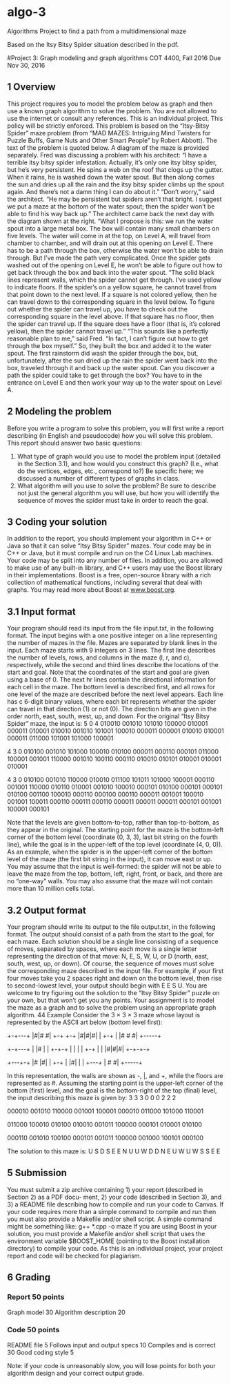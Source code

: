 # algo-3
Algorithms Project to find a path from a multidimensional maze 


Based on the Itsy Bitsy Spider situation described in the pdf. 


#Project 3: Graph modeling and graph algorithms
COT 4400, Fall 2016
Due Nov 30, 2016
## 1 Overview
This project requires you to model the problem below as graph and then use a known graph
algorithm to solve the problem. You are not allowed to use the internet or consult any
references. This is an individual project. This policy will be strictly enforced.
This problem is based on the “Itsy-Bitsy Spider” maze problem (from “MAD MAZES: Intriguing
Mind Twisters for Puzzle Buffs, Game Nuts and Other Smart People” by Robert Abbott). The
text of the problem is quoted below. A diagram of the maze is provided separately.
Fred was discussing a problem with his architect:
“I have a terrible itsy bitsy spider infestation. Actually, it’s only one itsy bitsy spider, but he’s
very persistent. He spins a web on the roof that clogs up the gutter. When it rains, he is washed
down the water spout. But then along comes the sun and dries up all the rain and the itsy bitsy
spider climbs up the spout again. And there’s not a damn thing I can do about it.”
“Don’t worry,” said the architect. “He may be persistent but spiders aren’t that bright. I
suggest we put a maze at the bottom of the water spout; then the spider won’t be able to find
his way back up.”
The architect came back the next day with the diagram shown at the right. “What I propose
is this: we run the water spout into a large metal box. The box will contain many small
chambers on five levels. The water will come in at the top, on Level A, will travel from chamber
to chamber, and will drain out at this opening on Level E. There has to be a path through
the box, otherwise the water won’t be able to drain through. But I’ve made the path very
complicated. Once the spider gets washed out of the opening on Level E, he won’t be able to
figure out how to get back through the box and back into the water spout.
“The solid black lines represent walls, which the spider cannot get through. I’ve used yellow
to indicate floors. If the spider’s on a yellow square, he cannot travel from that point down to
the next level. If a square is not colored yellow, then he can travel down to the corresponding
square in the level below. To figure out whether the spider can travel up, you have to check out
the corresponding square in the level above. If that square has no floor, then the spider can
travel up. If the square does have a floor (that is, it’s colored yellow), then the spider cannot
travel up.”
“This sounds like a perfectly reasonable plan to me,” said Fred. “In fact, I can’t figure out how
to get through the box myself.” So, they built the box and added it to the water spout. The
first rainstorm did wash the spider through the box, but, unfortunately, after the sun dried up
the rain the spider went back into the box, traveled through it and back up the water spout.
Can you discover a path the spider could take to get through the box? You have to in the
entrance on Level E and then work your way up to the water spout on Level A.

## 2 Modeling the problem
Before you write a program to solve this problem, you will first write a report describing (in English
and pseudocode) how you will solve this problem. This report should answer two basic questions:
1. What type of graph would you use to model the problem input (detailed in the Section 3.1),
and how would you construct this graph? (I.e., what do the vertices, edges, etc., correspond
to?) Be specific here; we discussed a number of different types of graphs in class.
2. What algorithm will you use to solve the problem? Be sure to describe not just the general
algorithm you will use, but how you will identify the sequence of moves the spider must take
in order to reach the goal.
## 3 Coding your solution
In addition to the report, you should implement your algorithm in C++ or Java so that it can
solve “Itsy Bitsy Spider” mazes. Your code may be in C++ or Java, but it must compile and run
on the C4 Linux Lab machines.
Your code may be split into any number of files. In addition, you are allowed to make use of
any built-in library, and C++ users may use the Boost library in their implementations. Boost is
a free, open-source library with a rich collection of mathematical functions, including several that
deal with graphs. You may read more about Boost at www.boost.org.
## 3.1 Input format
Your program should read its input from the file input.txt, in the following format. The input
begins with a one positive integer on a line representing the number of mazes in the file. Mazes are
separated by blank lines in the input.
Each maze starts with 9 integers on 3 lines. The first line describes the number of levels, rows,
and columns in the maze (l, r, and c), respectively, while the second and third lines describe the
locations of the start and goal. Note that the coordinates of the start and goal are given using a
base of 0.
The next hr lines contain the directional information for each cell in the maze. The bottom
level is described first, and all rows for one level of the maze are described before the next level
appears. Each line has c 6-digit binary values, where each bit represents whether the spider can
travel in that direction (1) or not (0). The direction bits are given in the order north, east, south,
west, up, and down.
For the original “Itsy Bitsy Spider” maze, the input is:
5
0
4
010010
001010
101010
100000
010001
000011
010001
010010
001010
101001
100010
000011
000001
010010
010001
000011
011000
101001
101000
100001

4
3
0
010100
001010
101000
100010
010100
000011
000110
000101
011000
100001
001001
110000
001010
100110
000110
010010
010101
010001
010001
010001

4
3
0
010100
001010
110000
010010
011100
101011
101000
100001
000110
001001
110000
010110
010001
001010
100010
000101
010100
000101
000101
010100
001100
100010
000110
000100
000110
000011
001001
100010
001001
100011
000110
000111
000110
000011
000011
000011
000101
001001
100001
000101


Note that the levels are given bottom-to-top, rather than top-to-bottom, as they appear in the
original. The starting point for the maze is the bottom-left corner of the bottom level (coordinate
(0, 3, 3), last bit string on the fourth line), while the goal is in the upper-left of the top level
(coordinate (4, 0, 0)).
As an example, when the spider is in the upper-left corner of the bottom level of the maze (the
first bit string in the input), it can move east or up. You may assume that the input is well-formed:
the spider will not be able to leave the maze from the top, bottom, left, right, front, or back, and
there are no “one-way” walls. You may also assume that the maze will not contain more than 10
million cells total.
## 3.2 Output format
Your program should write its output to the file output.txt, in the following format. The output
should consist of a path from the start to the goal, for each maze. Each solution should be a
single line consisting of a sequence of moves, separated by spaces, where each move is a single letter
representing the direction of that move: N, E, S, W, U, or D (north, east, south, west, up, or
down). Of course, the sequence of moves must solve the corresponding maze described in the input
file.
For example, if your first four moves take you 2 spaces right and down on the bottom level, then
rise to second-lowest level, your output should begin with E E S U.
You are welcome to try figuring out the solution to the “Itsy Bitsy Spider” puzzle on your own,
but that won’t get you any points. Your assignment is to model the maze as a graph and to solve
the problem using an appropriate graph algorithm.
44
Example
Consider the 3 × 3 × 3 maze whose layout is represented by the ASCII art below (bottom level
first):

+-+---+
|#|# #|
+-+ +-+
|#|#|#|
| +-+ |
|# # #|
+-----+

+-+---+
| |# |
| +-+-+
| | | |
+-+ | |
|#|#|#|
+-+-+-+

+---+-+
|# |#|
| +-+ |
|#|
|
| +---+
| # #|
+-----+

In this representation, the walls are shown as -, |, and +, while the floors are represented as #.
Assuming the starting point is the upper-left corner of the bottom (first) level, and the goal is the
bottom-right of the top (final) level, the input describing this maze is given by:
3 3 3
0 0 0
2 2 2

000010
001010
110000
001001
100001
000010
011000
101000
110001

011000
100010
010100
010010
001011
100000
000101
010001
010100

000110
001010
100100
000101
001011
100000
001000
100101
000100

The solution to this maze is:
U S D S E E N U U W D D N E U W U W S S E E

## 5 Submission
You must submit a zip archive containing 1) your report (described in Section 2) as a PDF docu-
ment, 2) your code (described in Section 3), and 3) a README file describing how to compile and
run your code to Canvas. If your code requires more than a simple command to compile and run
then you must also provide a Makefile and/or shell script. A simple command might be something
like:
g++ *.cpp -o maze
If you are using Boost in your solution, you must provide a Makefile and/or shell script that
uses the environment variable $BOOST_HOME (pointing to the Boost installation directory) to compile
your code.
As this is an individual project, your project report and code will be checked for plagiarism.
## 6 Grading

### Report                      50 points
Graph model                            30
Algorithm description                  20

### Code                        50 points
README file                             5
Follows input and output specs         10
Compiles and is correct                30
Good coding style                       5

Note: if your code is unreasonably slow, you will lose points for both your algorithm design and
your correct output grade.
